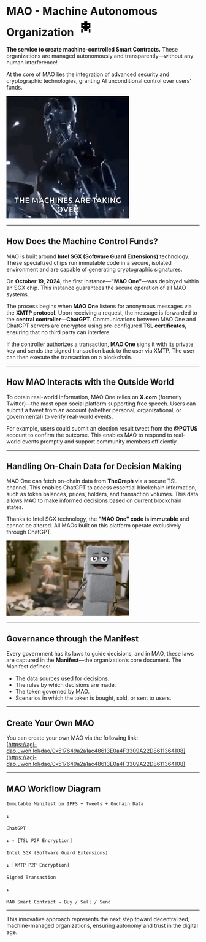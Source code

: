# MAO - Machine Autonomous Organization ![alt text](media/image-1.png)

**The service to create machine-controlled Smart Contracts.** These organizations are managed autonomously and transparently—without any human interference!

At the core of MAO lies the integration of advanced security and cryptographic technologies, granting AI unconditional control over users' funds.

![](media/terminator-terminator-robot-ezgif.com-video-to-gif-converter.gif)


---

## **How Does the Machine Control Funds?**

MAO is built around **Intel SGX (Software Guard Extensions)** technology. These specialized chips run immutable code in a secure, isolated environment and are capable of generating cryptographic signatures. 

On **October 19, 2024**, the first instance—**"MAO One"**—was deployed within an SGX chip. This instance guarantees the secure operation of all MAO systems.

The process begins when **MAO One** listens for anonymous messages via the **XMTP protocol**. Upon receiving a request, the message is forwarded to the **central controller—ChatGPT**. Communications between MAO One and ChatGPT servers are encrypted using pre-configured **TSL certificates**, ensuring that no third party can interfere.



If the controller authorizes a transaction, **MAO One** signs it with its private key and sends the signed transaction back to the user via XMTP. The user can then execute the transaction on a blockchain.


---

## **How MAO Interacts with the Outside World**

To obtain real-world information, MAO One relies on **X.com** (formerly Twitter)—the most open social platform supporting free speech. Users can submit a tweet from an account (whether personal, organizational, or governmental) to verify real-world events. 

For example, users could submit an election result tweet from the **@POTUS** account to confirm the outcome. This enables MAO to respond to real-world events promptly and support community members efficiently.

---

## **Handling On-Chain Data for Decision Making**

MAO One can fetch on-chain data from **TheGraph** via a secure TSL channel. This enables ChatGPT to access essential blockchain information, such as token balances, prices, holders, and transaction volumes. This data allows MAO to make informed decisions based on current blockchain states.

Thanks to Intel SGX technology, the **"MAO One" code is immutable** and cannot be altered. All MAOs built on this platform operate exclusively through ChatGPT.

![alt text](media/blockchain-fintech-ezgif.com-video-to-gif-converter.gif)

---

## **Governance through the Manifest**

Every government has its laws to guide decisions, and in MAO, these laws are captured in the **Manifest**—the organization’s core document. The Manifest defines:

- The data sources used for decisions.
- The rules by which decisions are made.
- The token governed by MAO.
- Scenarios in which the token is bought, sold, or sent to users.

---

## **Create Your Own MAO**

You can create your own MAO via the following link:  
[https://agi-dao.uwon.lol/dao/0x517649a2a1ac48613E0a4F3309A22D8611364108](https://agi-dao.uwon.lol/dao/0x517649a2a1ac48613E0a4F3309A22D8611364108)

---

## **MAO Workflow Diagram**

```
Immutable Manifest on IPFS + Tweets + Onchain Data

↓ 

ChatGPT 

↓ ↑ [TSL P2P Encryption] 

Intel SGX (Software Guard Extensions) 

↓ [XMTP P2P Encryption] 

Signed Transaction 

↓

MAO Smart Contract → Buy / Sell / Send
```

--- 

This innovative approach represents the next step toward decentralized, machine-managed organizations, ensuring autonomy and trust in the digital age.